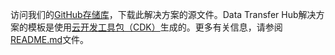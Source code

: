 访问我们的[GitHub存储库][github]，下载此解决方案的源文件。Data Transfer Hub解决方案的模板是使用[云开发工具包（CDK）](http://aws.amazon.com/cdk/)生成的。更多有关信息，请参阅[README.md][readme]文件。

[github]: https://github.com/awslabs/data-transfer-hub
[readme]: https://github.com/awslabs/data-transfer-hub#readme